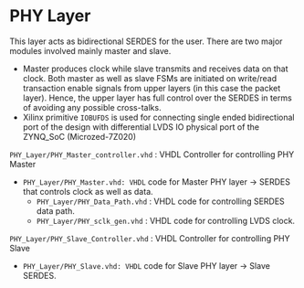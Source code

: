 # PHY Layer
This layer acts as bidirectional SERDES for the user. There are two major modules involved mainly master and slave. </br>
- Master produces clock while slave transmits and receives data on that clock.
Both master as well as slave FSMs are initiated on write/read transaction enable signals from upper layers (in this case the packet layer). Hence, the upper layer has full control over the SERDES in terms of avoiding any possible cross-talks.</br>
- Xilinx primitive `IOBUFDS` is used for connecting single ended bidirectional port of the design with differential LVDS IO physical port of the ZYNQ_SoC (Microzed-7Z020)</br>

`PHY_Layer/PHY_Master_controller.vhd` : VHDL Controller for controlling PHY Master </br>
  - `PHY_Layer/PHY_Master.vhd: VHDL` code for Master PHY layer -> SERDES that controls clock as well as data. </br>
    - `PHY_Layer/PHY_Data_Path.vhd` : VHDL code for controlling SERDES data path.</br>
    - `PHY_Layer/PHY_sclk_gen.vhd`  : VHDL code for controlling LVDS clock.</br>
    
`PHY_Layer/PHY_Slave_Controller.vhd` : VHDL Controller for controlling PHY Slave  </br>
  - `PHY_Layer/PHY_Slave.vhd: VHDL` code for Slave PHY layer -> Slave SERDES. </br>
